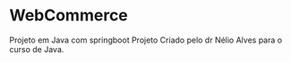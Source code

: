 # WebCommerce
Projeto em Java com springboot
Projeto Criado pelo dr Nélio Alves para o curso de Java.

